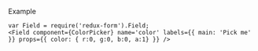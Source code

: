 Example

    var Field = require('redux-form').Field;
    <Field component={ColorPicker} name='color' labels={{ main: 'Pick me' }} props={{ color: { r:0, g:0, b:0, a:1} }} />
